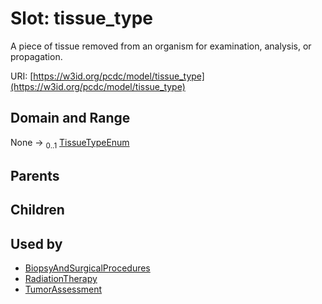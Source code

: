 
# Slot: tissue_type


A piece of tissue removed from an organism for examination, analysis, or propagation.

URI: [https://w3id.org/pcdc/model/tissue_type](https://w3id.org/pcdc/model/tissue_type)


## Domain and Range

None &#8594;  <sub>0..1</sub> [TissueTypeEnum](TissueTypeEnum.md)

## Parents


## Children


## Used by

 * [BiopsyAndSurgicalProcedures](BiopsyAndSurgicalProcedures.md)
 * [RadiationTherapy](RadiationTherapy.md)
 * [TumorAssessment](TumorAssessment.md)

